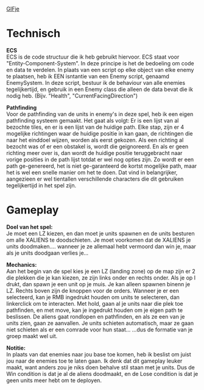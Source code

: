 [GIFje](https://github.com/TeoPara/cmrtstest/blob/master/edit%20BO(1).gif)

# Technisch


**ECS**  
ECS is de code structuur die ik heb gebruikt hiervoor. ECS staat voor "Entity-Component-System". In deze principe is het de bedoeling om code en data te verdelen. In plaats van een script op elke object van elke enemy te plaatsen, heb ik EEN isntantie van een Enemy script, genaamd EnemySystem. In deze script, bestuur ik de behaviour van alle enemies tegelijkertijd, en gebruik in een Enemy class die alleen de data bevat die ik nodig heb. (Bijv. "Health", "CurrentFacingDirection")

**Pathfinding**  
Voor de pathfinding van de units in enemy's in deze spel, heb ik een eigen pathfinding systeem gemaakt. Het gaat als volgt: Er is een lijst van al bezochte tiles, en er is een lijst van de huidige path. Elke stap, zijn er 4 mogelijke richtingen waar de huidige positie in kan gaan, de richtingen die naar het einddoel wijzen, worden als eerst gekozen. Als een richting al bezocht was of er een obstakel is, wordt die geignoreerd. En als er geen richting meer over is, dan wordt de huidige positie teruggebracht naar vorige posities in de path lijst totdat er wel nog opties zijn.
Zo wordt er een path ge-genereerd, het is niet ge-garanteerd de kortst mogelijke path, maar het is wel een snelle manier om het te doen. Dat vind in belangrijker, aangezieen er wel tientallen verschillende characters die dit gebruiken tegelijkertijd in het spel zijn.

# Gameplay

**Doel van het spel:**  
Je moet een LZ kiezen, en dan moet je units spawnen en de units besturen om alle XALIENS te doodschieten. Je moet voorkomen dat de XALIENS je units doodmaken.... wanneer je ze allemaal hebt vermoord dan win je, maar als je units doodgaan verlies je...

**Mechanics:**  
Aan het begin van de spel kies je een LZ (landing zone) op de map zijn er 2 die plekken die je kan kiezen, ze zijn links onder en rechts onder.
Als je op I drukt, dan spawn je een unit op je muis. Je kan alleen spawnen binenn je LZ.
Rechts boven zijn de knoppen voor de orders. Wanneer je er een selecteerd, kan je RMB ingedrukt houden om units te selecteren, dan linkerclick om te interacten. Met hold, gaan al je units naar die plek toe pathfinden, en met move, kan je ingedrukt houden om je eigen path te beslissen.
De aliens gaat rondlopen en pathfinden, en als ze een van je units zien, gaan ze aanvallen.
Je units schieten automatisch, maar ze gaan niet schieten als er een comrade voor hun staat...
...dus de formatie van je groep maakt wel uit.

**Notitie:**  
In plaats van dat enemies naar jou base toe komen, heb ik beslist om juist jou naar de enemies toe te laten gaan. Ik denk dat dit gameplay leuker maakt, want anders zou je niks doen behalve stil staan met je units. Dus de Win condition is dat je al de aliens doodmaakt, en de Lose condition is dat je geen units meer hebt om te deployen.
